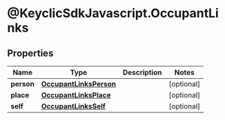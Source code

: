 # @KeyclicSdkJavascript.OccupantLinks

## Properties
Name | Type | Description | Notes
------------ | ------------- | ------------- | -------------
**person** | [**OccupantLinksPerson**](OccupantLinksPerson.md) |  | [optional] 
**place** | [**OccupantLinksPlace**](OccupantLinksPlace.md) |  | [optional] 
**self** | [**OccupantLinksSelf**](OccupantLinksSelf.md) |  | [optional] 


